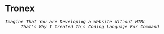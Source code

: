 # Tronex
<pre><em>Imagine That You are Developing a Website Without HTML
      That's Why I Created This Coding Language For Command Line Based Projects</em></pre>
